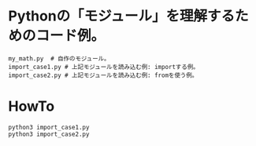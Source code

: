 # Pythonの「モジュール」を理解するためのコード例。
```
my_math.py	# 自作のモジュール。
import_case1.py	# 上記モジュールを読み込む例: importする例。
import_case2.py	# 上記モジュールを読み込む例: fromを使う例。
```

# HowTo
```
python3 import_case1.py
python3 import_case2.py
```
